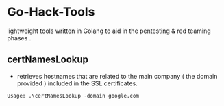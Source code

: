 # Go-Hack-Tools
lightweight tools  written in Golang to aid in the pentesting &amp; red teaming phases .


## certNamesLookup
- retrieves hostnames that are related to the main company ( the domain provided ) included in the SSL certificates.
```
Usage: .\certNamesLookup -domain google.com 
```
